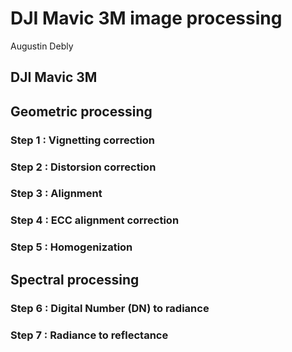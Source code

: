 # DJI Mavic 3M image processing
Augustin Debly

## DJI Mavic 3M

## Geometric processing
### Step 1 : Vignetting correction

### Step 2 : Distorsion correction

### Step 3 : Alignment

### Step 4 : ECC alignment correction

### Step 5 : Homogenization

## Spectral processing

### Step 6 : Digital Number (DN) to radiance

### Step 7 : Radiance to reflectance

